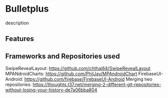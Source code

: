 # Bulletplus
description

## Features

## Frameworks and Repositories used
SwipeRevealLayout: https://github.com/chthai64/SwipeRevealLayout
MPANdroidCharts: https://github.com/PhilJay/MPAndroidChart
FirebaseUI-Android: https://github.com/firebase/FirebaseUI-Android
Merging two repositories: https://thoughts.t37.net/merging-2-different-git-repositories-without-losing-your-history-de7a06bba804

